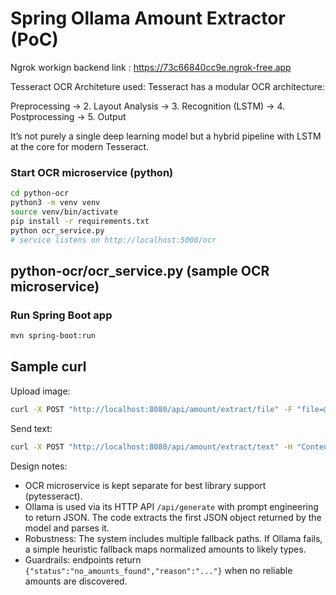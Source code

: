 # Spring Ollama Amount Extractor (PoC)

Ngrok workign backend link : https://73c66840cc9e.ngrok-free.app

Tesseract OCR Architeture used:
Tesseract has a modular OCR architecture:

Preprocessing → 2. Layout Analysis → 3. Recognition (LSTM) → 4. Postprocessing → 5. Output

It’s not purely a single deep learning model but a hybrid pipeline with LSTM at the core for modern Tesseract.

### Start OCR microservice (python)
```bash
cd python-ocr
python3 -m venv venv
source venv/bin/activate
pip install -r requirements.txt
python ocr_service.py
# service listens on http://localhost:5000/ocr
```

## python-ocr/ocr_service.py (sample OCR microservice)

### Run Spring Boot app
```bash
mvn spring-boot:run
```

## Sample curl
Upload image:
```bash
curl -X POST "http://localhost:8080/api/amount/extract/file" -F "file=@sample_bill.jpg"
```
Send text:
```bash
curl -X POST "http://localhost:8080/api/amount/extract/text" -H "Content-Type: application/json" -d '"Total: INR 1200 | Paid: 1000 | Due: 200 | Discount: 10%"'
```


Design notes:
- OCR microservice is kept separate for best library support (pytesseract).
- Ollama is used via its HTTP API `/api/generate` with prompt engineering to return JSON. The code extracts the first JSON object returned by the model and parses it.
- Robustness: The system includes multiple fallback paths. If Ollama fails, a simple heuristic fallback maps normalized amounts to likely types.
- Guardrails: endpoints return `{"status":"no_amounts_found","reason":"..."}` when no reliable amounts are discovered.


